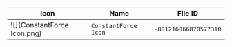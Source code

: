 | Icon | Name | File ID |
| ---  | ---  | ---     |
| ![](ConstantForce Icon.png) | `ConstantForce Icon` | `-801216066870577310` |
